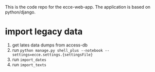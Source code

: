 This is the code repo for the ecce-web-app. The application is based on python/django.

# import legacy data

1. get lates data dumps from access-db
2. run `python manage.py shell_plus --notebook --settings=ecce.settings.{settingsFile}`
3. run `import_dates`
4. run `import_texts`